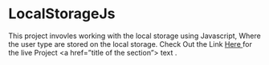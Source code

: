 # LocalStorageJs
This project invovles working with the local storage using Javascript, Where the user type are stored on the local storage.
Check Out the Link <a href=" https://sammking120.github.io/LocalStorageJs/" > Here </a> for the live Project <a href=”title of the section”> text </a>.
